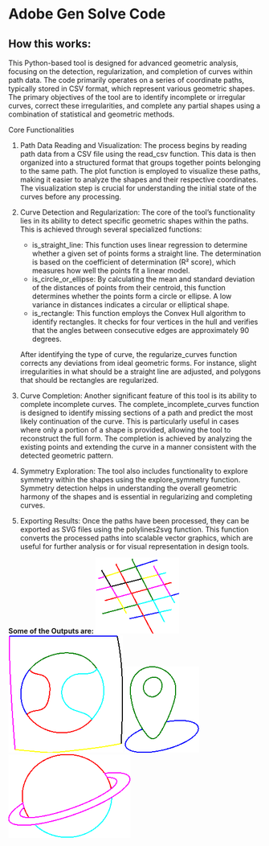 # Adobe Gen Solve Code 
<h2>How this works:</h2>
<div>
  This Python-based tool is designed for advanced geometric analysis, focusing on the detection, regularization, and completion of curves within path data. The code primarily operates on a series of coordinate paths, typically stored in CSV format, which represent various geometric shapes. The primary objectives of the tool are to identify incomplete or irregular curves, correct these irregularities, and complete any partial shapes using a combination of statistical and geometric methods.

Core Functionalities 

1. Path Data Reading and Visualization:
   The process begins by reading path data from a CSV file using the read_csv function. This data is then organized into a structured format that groups together points belonging to the same path. The plot function is employed to visualize these paths, making it easier to analyze the shapes and their respective coordinates. The visualization step is crucial for understanding the initial state of the curves before any processing.

2. Curve Detection and Regularization:
   The core of the tool’s functionality lies in its ability to detect specific geometric shapes within the paths. This is achieved through several specialized functions:
   - is_straight_line: This function uses linear regression to determine whether a given set of points forms a straight line. The determination is based on the coefficient of determination (R² score), which measures how well the points fit a linear model.
   - is_circle_or_ellipse: By calculating the mean and standard deviation of the distances of points from their centroid, this function determines whether the points form a circle or ellipse. A low variance in distances indicates a circular or elliptical shape.
   - is_rectangle: This function employs the Convex Hull algorithm to identify rectangles. It checks for four vertices in the hull and verifies that the angles between consecutive edges are approximately 90 degrees.

   After identifying the type of curve, the regularize_curves function corrects any deviations from ideal geometric forms. For instance, slight irregularities in what should be a straight line are adjusted, and polygons that should be rectangles are regularized.

3. Curve Completion:
   Another significant feature of this tool is its ability to complete incomplete curves. The complete_incomplete_curves function is designed to identify missing sections of a path and predict the most likely continuation of the curve. This is particularly useful in cases where only a portion of a shape is provided, allowing the tool to reconstruct the full form. The completion is achieved by analyzing the existing points and extending the curve in a manner consistent with the detected geometric pattern.

4. Symmetry Exploration:
   The tool also includes functionality to explore symmetry within the shapes using the explore_symmetry function. Symmetry detection helps in understanding the overall geometric harmony of the shapes and is essential in regularizing and completing curves.

5. Exporting Results:
   Once the paths have been processed, they can be exported as SVG files using the polylines2svg function. This function converts the processed paths into scalable vector graphics, which are useful for further analysis or for visual representation in design tools.
</div>
<b>Some of the Outputs are: </b>
<img src="./readme-assets/output1.png">
<img src="./readme-assets/output2.png">
<img src="./readme-assets/output3.png">
<img src="./readme-assets/output4.png">
